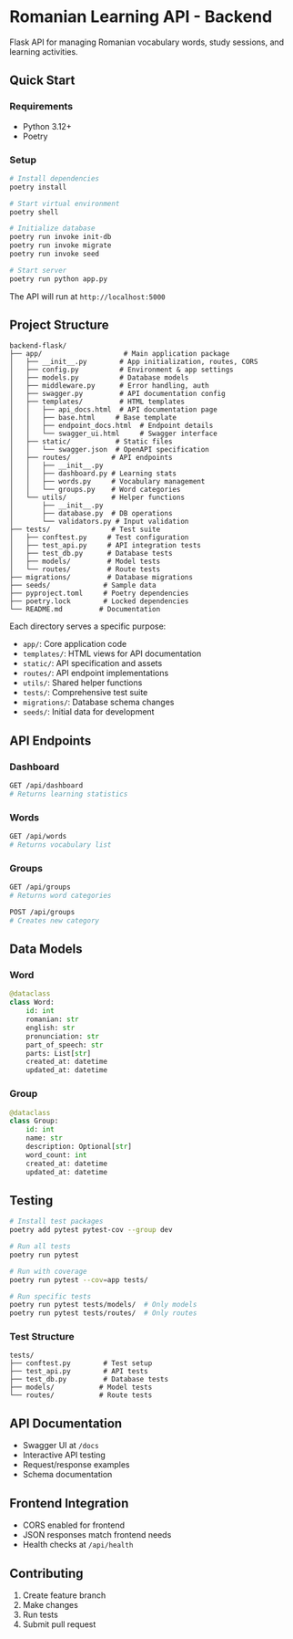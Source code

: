 # Romanian Learning API - Backend

Flask API for managing Romanian vocabulary words, study sessions, and learning activities.

## Quick Start

### Requirements
- Python 3.12+
- Poetry

### Setup
```bash
# Install dependencies
poetry install

# Start virtual environment
poetry shell

# Initialize database
poetry run invoke init-db
poetry run invoke migrate
poetry run invoke seed

# Start server
poetry run python app.py
```

The API will run at `http://localhost:5000`

## Project Structure
```
backend-flask/
├── app/                    # Main application package
│   ├── __init__.py        # App initialization, routes, CORS
│   ├── config.py          # Environment & app settings
│   ├── models.py          # Database models
│   ├── middleware.py      # Error handling, auth
│   ├── swagger.py         # API documentation config
│   ├── templates/         # HTML templates
│   │   ├── api_docs.html  # API documentation page
│   │   ├── base.html     # Base template
│   │   ├── endpoint_docs.html  # Endpoint details
│   │   └── swagger_ui.html     # Swagger interface
│   ├── static/           # Static files
│   │   └── swagger.json  # OpenAPI specification
│   ├── routes/          # API endpoints
│   │   ├── __init__.py
│   │   ├── dashboard.py # Learning stats
│   │   ├── words.py     # Vocabulary management
│   │   └── groups.py    # Word categories
│   └── utils/           # Helper functions
│       ├── __init__.py
│       ├── database.py  # DB operations
│       └── validators.py # Input validation
├── tests/               # Test suite
│   ├── conftest.py     # Test configuration
│   ├── test_api.py     # API integration tests
│   ├── test_db.py      # Database tests
│   ├── models/         # Model tests
│   └── routes/         # Route tests
├── migrations/         # Database migrations
├── seeds/             # Sample data
├── pyproject.toml     # Poetry dependencies
├── poetry.lock        # Locked dependencies
└── README.md         # Documentation
```

Each directory serves a specific purpose:
- `app/`: Core application code
- `templates/`: HTML views for API documentation
- `static/`: API specification and assets
- `routes/`: API endpoint implementations
- `utils/`: Shared helper functions
- `tests/`: Comprehensive test suite
- `migrations/`: Database schema changes
- `seeds/`: Initial data for development

## API Endpoints

### Dashboard
```bash
GET /api/dashboard
# Returns learning statistics
```

### Words
```bash
GET /api/words
# Returns vocabulary list
```

### Groups
```bash
GET /api/groups
# Returns word categories

POST /api/groups
# Creates new category
```

## Data Models

### Word
```python
@dataclass
class Word:
    id: int
    romanian: str
    english: str
    pronunciation: str
    part_of_speech: str
    parts: List[str]
    created_at: datetime
    updated_at: datetime
```

### Group
```python
@dataclass
class Group:
    id: int
    name: str
    description: Optional[str]
    word_count: int
    created_at: datetime
    updated_at: datetime
```

## Testing

```bash
# Install test packages
poetry add pytest pytest-cov --group dev

# Run all tests
poetry run pytest

# Run with coverage
poetry run pytest --cov=app tests/

# Run specific tests
poetry run pytest tests/models/  # Only models
poetry run pytest tests/routes/  # Only routes
```

### Test Structure
```
tests/
├── conftest.py        # Test setup
├── test_api.py        # API tests
├── test_db.py         # Database tests
├── models/           # Model tests
└── routes/           # Route tests
```

## API Documentation
- Swagger UI at `/docs`
- Interactive API testing
- Request/response examples
- Schema documentation

## Frontend Integration
- CORS enabled for frontend
- JSON responses match frontend needs
- Health checks at `/api/health`

## Contributing
1. Create feature branch
2. Make changes
3. Run tests
4. Submit pull request
